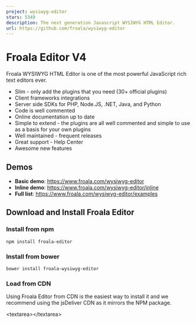 ```yaml
---
project: wysiwyg-editor
stars: 5349
description: The next generation Javascript WYSIWYG HTML Editor.
url: https://github.com/froala/wysiwyg-editor
---
```


Froala Editor V4
================

Froala WYSIWYG HTML Editor is one of the most powerful JavaScript rich text editors ever.

-   Slim - only add the plugins that you need (30+ official plugins)
-   Client frameworks integrations
-   Server side SDKs for PHP, Node.JS, .NET, Java, and Python
-   Code is well commented
-   Online documentation up to date
-   Simple to extend - the plugins are all well commented and simple to use as a basis for your own plugins
-   Well maintained - frequent releases
-   Great support - Help Center
-   Awesome new features ​

Demos
-----

-   **Basic demo**: https://www.froala.com/wysiwyg-editor
-   **Inline demo**: https://www.froala.com/wysiwyg-editor/inline
-   **Full list**: https://www.froala.com/wysiwyg-editor/examples

Download and Install Froala Editor
----------------------------------

### Install from npm

```
npm install froala-editor
```

### Install from bower

```
bower install froala-wysiwyg-editor
```

### Load from CDN

Using Froala Editor from CDN is the easiest way to install it and we recommend using the jsDeliver CDN as it mirrors the NPM package.

<!-- Include Editor style. -->
<link href\="https://cdn.jsdelivr.net/npm/froala-editor@latest/css/froala\_editor.pkgd.min.css" rel\="stylesheet" type\="text/css" />

<!-- Create a tag that we will use as the editable area. -->
<!-- You can use a div tag as well. -->
<textarea\></textarea\>

<!-- Include Editor JS files. -->
<script type\="text/javascript" src\="https://cdn.jsdelivr.net/npm/froala-editor@latest/js/froala\_editor.pkgd.min.js"\></script\>

<!-- Initialize the editor. -->
<script\>
  new FroalaEditor('textarea');
</script\>

### Load from CDN as an AMD module

Froala Editor is compatible with AMD module loaders such as RequireJS. The following example shows how to load it along with the Algin plugin from CDN using RequireJS.

<html\>
<head\>
  <!-- Load CSS files. -->
  <link rel\="stylesheet" type\="text/css" href\="https://cdn.jsdelivr.net/npm/froala-editor@latest/css/froala\_editor.css"\>

  <script src\="require.js"\></script\>
  <script\>
    require.config({
      packages: \[{
        name: 'froala-editor',
        main: 'js/froala\_editor.min'
      }\],
      paths: {
        // Change this to your server if you do not wish to use our CDN.
        'froala-editor': 'https://cdn.jsdelivr.net/npm/froala-editor@latest'
      }
    });
  </script\>

  <style\>
    body {
      text-align: center;
    }
    div#editor {
      width: 81%;
      margin: auto;
      text-align: left;
    }
    .ss {
      background-color: red;
    }
  </style\>
</head\>

<body\>
  <div id\="editor"\>
    <div id\='edit' style\='margin-top:30px;'\>
    </div\>
  </div\>

  <script\>
    require(\[
      'froala-editor',
      'froala-editor/js/plugins/align.min'
    \], function(FroalaEditor) {
      new FroalaEditor('#edit')
    });
  </script\>
</body\>

</html\>

### Load Froala Editor as a CommonJS Module

Froala Editor is using an UMD module pattern, as a result it has support for CommonJS. _The following examples presumes you are using npm to install froala-editor, see Download and install FroalaEditor for more details._

var FroalaEditor \= require('froala-editor');

// Load a plugin.
require('froala-editor/js/plugins/align.min');

// Initialize editor.
new FroalaEditor('#edit');

### Load Froala Editor as a transpiled ES6/UMD module

Since Froala Editor supports ES6 (ESM - ECMAScript modules) and UMD (AMD, CommonJS), it can be also loaded as a module with the use of transpilers. E.g. Babel, Typescript. _The following examples presumes you are using npm to install froala-editor, see Download and install FroalaEditor for more details._

import FroalaEditor from 'froala-editor'

// Load a plugin.
import 'froala-editor/js/plugins/align.min.js'

// Initialize editor.
new FroalaEditor('#edit')

For more details on customizing the editor, please check the editor documentation.

Use with your existing framework
--------------------------------

-   Angular JS: https://github.com/froala/angular-froala
-   Angular 2: https://github.com/froala/angular2-froala-wysiwyg
-   Aurelia: https://github.com/froala/aurelia-froala-editor
-   CakePHP: https://github.com/froala/wysiwyg-cake
-   Craft 2 CMS: https://github.com/froala/Craft-Froala-WYSIWYG
-   Craft 3 CMS: https://github.com/froala/Craft-3-Froala-WYSIWYG
-   Django: https://github.com/froala/django-froala-editor
-   Ember: https://github.com/froala/ember-froala-editor
-   Knockout: https://github.com/froala/knockout-froala
-   Meteor: https://github.com/froala/meteor-froala
-   Ruby on Rails: https://github.com/froala/wysiwyg-rails
-   React JS: https://github.com/froala/react-froala-wysiwyg/
-   Reactive: https://github.com/froala/froala-reactive
-   Symfony: https://github.com/froala/KMSFroalaEditorBundle
-   Vue JS: https://github.com/froala/vue-froala-wysiwyg/
-   Yii2: https://github.com/froala/yii2-froala-editor
-   Wordpress: https://github.com/froala/wordpress-froala-wysiwyg

Browser Support
---------------

At present, we officially aim to support the last two versions of the following browsers:

-   Chrome
-   Edge
-   Firefox
-   Safari
-   Opera
-   Internet Explorer 11
-   Safari iOS
-   Chrome, Firefox and Default Browser Android

Resources
---------

-   Demo: www.froala.com/wysiwyg-editor
-   Download Page: www.froala.com/wysiwyg-editor/download
-   Documentation: froala.com/wysiwyg-editor/docs
-   License Agreement: www.froala.com/wysiwyg-editor/terms
-   Support: wysiwyg-editor.froala.help
-   Roadmap & Feature Requests: https://wysiwyg-editor-roadmap.froala.com
-   Issues Repo guidelines

Reporting Issues
----------------

We use GitHub Issues as the official bug tracker for the Froala WYSIWYG HTML Editor. Here are some advices for our users that want to report an issue:

1.  Make sure that you are using the latest version of the Froala WYSIWYG Editor. The issue that you are about to report may be already fixed in the latest master branch version: https://github.com/froala/froala-wysiwyg/tree/master/js.
2.  Providing us reproducible steps for the issue will shorten the time it takes for it to be fixed. A JSFiddle is always welcomed, and you can start from this basic one.
3.  Some issues may be browser specific, so specifying in what browser you encountered the issue might help.

Technical Support or Questions
------------------------------

If you have questions or need help integrating the editor please contact us instead of opening an issue.

Licensing
---------

In order to use the Froala Editor you have to purchase one of the following licenses according to your needs. You can find more about that on our website on the pricing plan page.
